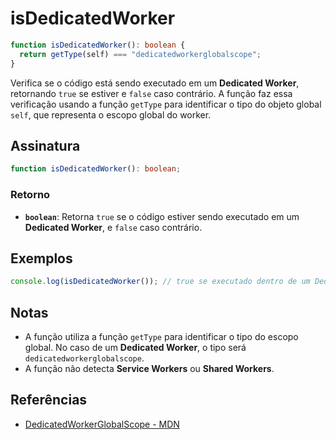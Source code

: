 # isDedicatedWorker

```typescript
function isDedicatedWorker(): boolean {
  return getType(self) === "dedicatedworkerglobalscope";
}
```

Verifica se o código está sendo executado em um **Dedicated Worker**, retornando `true` se estiver e `false` caso contrário. A função faz essa verificação usando a função `getType` para identificar o tipo do objeto global `self`, que representa o escopo global do worker.

## Assinatura

```typescript
function isDedicatedWorker(): boolean;
```

### Retorno

- **`boolean`**: Retorna `true` se o código estiver sendo executado em um **Dedicated Worker**, e `false` caso contrário.

## Exemplos

```typescript
console.log(isDedicatedWorker()); // true se executado dentro de um Dedicated Worker, false caso contrário
```

## Notas

- A função utiliza a função `getType` para identificar o tipo do escopo global. No caso de um **Dedicated Worker**, o tipo será `dedicatedworkerglobalscope`.
- A função não detecta **Service Workers** ou **Shared Workers**.

## Referências

- [DedicatedWorkerGlobalScope - MDN](https://developer.mozilla.org/en-US/docs/Web/API/DedicatedWorkerGlobalScope)